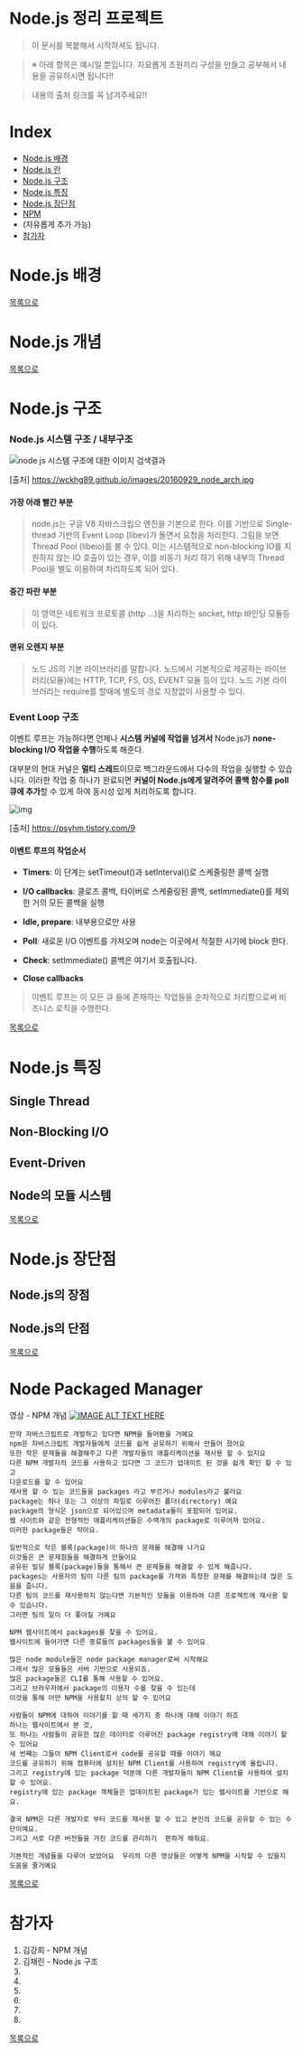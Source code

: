# Node.js 정리 프로젝트

> 이 문서를 복붙해서 시작하셔도 됩니다.

> ※ 아래 항목은 예시일 뿐입니다. 자요롭게 조원끼리 구성을 만들고 공부해서 내용을 공유하시면 됩니다!!

> 내용의 출처 링크를 꼭 남겨주세요!!

# Index
- [Node.js 배경](#nodejs-배경)
- [Node.js 란](#nodejs-개념)
- [Node.js 구조](#nodejs-구조)
- [Node.js 특징](#nodejs-특징)
- [Node.js 장단점](#nodejs-장단점)
- [NPM](#Node-Packaged-Manager)
- (자유롭게 추가 가능)
- [참가자](#참가자)

# Node.js 배경

[목록으로](#INDEX)

# Node.js 개념

[목록으로](#INDEX)

# Node.js 구조

### Node.js 시스템 구조 / 내부구조 

![node js 시스템 구조에 대한 이미지 검색결과](https://wckhg89.github.io/images/20160929_node_arch.jpg)

[출처]  https://wckhg89.github.io/images/20160929_node_arch.jpg



#### 가장 아래 빨간 부분 

> node.js는 구글 V8 자바스크립으 엔진을 기본으로 한다. 이를 기반으로 Single-thread 기반의 Event Loop (libev)가 돌면서 요청을 처리한다. 그림을 보면 Thread Pool (libeio)를 볼 수 있다. 이는 시스템적으로 non-blocking IO를 지원하지 않는 IO 호출이 있는 경우, 이를 비동기 처리 하기 위해 내부의 Thread Pool을 별도 이용하여 차리하도록 되어 있다.



#### 중간 파란 부분 

> 이 영역은 네트워크 프로토콜 (http …)을 처리하는 socket, http 바인딩 모듈등이 있다.



#### 맨위 오렌지 부분 

>  노드 JS의 기본 라이브러리를 말합니다. 노드에서 기본적으로 제공하는 라이브러리(모듈)에는 HTTP, TCP, FS, OS, EVENT 모듈 등이 있다. 노드 기본 라이브러리는 require를 할때에 별도의 경로 지정없이 사용할 수 있다. 



### Event Loop 구조 


이벤트 루프는 가능하다면 언제나 **시스템 커널에 작업을 넘겨서** Node.js가 **none-blocking I/O 작업을 수행**하도록 해준다.



대부분의 현대 커널은 **멀티 스레드**이므로 백그라운드에서 다수의 작업을 실행할 수 있습니다. 이러한 작업 중 하나가 완료되면 **커널이 Node.js에게 알려주어 콜백 함수를 poll 큐에 추가**할 수 있게 하여 동시성 있게 처리하도록 합니다. 



![img](https://t1.daumcdn.net/cfile/tistory/998056375ABE334D19)

[출처] https://psyhm.tistory.com/9



#### 이벤트 루프의 작업순서

- **Timers**: 이 단계는 setTimeout()과 setInterval()로 스케줄링한 콜백 실행

- **I/O callbacks**: 클로즈 콜백, 타이버로 스케줄링된 콜백, setImmediate()를 제외한 거의 모든 콜백을 실행

- **Idle, prepare**: 내부용으로만 사용

- **Poll**: 새로운 I/O 이벤트를 가져오며 node는 이곳에서 적절한 시기에 block 한다. 

- **Check**: setImmediate() 콜백은 여기서 호출됩니다.

- **Close callbacks**

  

>  이벤트 루프는 이 모든 큐 들에 존재하는 작업들을 순차적으로 처리함으로써 비즈니스 로직을 수행한다.

[목록으로](#INDEX)

# Node.js 특징

## Single Thread

## Non-Blocking I/O

## Event-Driven

## Node의 모듈 시스템

[목록으로](#INDEX)

# Node.js 장단점

## Node.js의 장점

## Node.js의 단점

[목록으로](#INDEX)

# Node Packaged Manager

영상 - NPM 개념
[![IMAGE ALT TEXT HERE](https://user-images.githubusercontent.com/35513039/67358130-5e74ea80-f59a-11e9-8a60-c1a95d6c6d3f.png
)](https://www.youtube.com/watch?time_continue=2&v=x03fjb2VlGY)

```
만약 자바스크립트로 개발하고 있다면 NPM을 들어봤을 거예요
npm은 자바스크립트 개발자들에게 코드를 쉽게 공유하기 위해서 만들어 졌어요
또한 작은 문제들을 해결해주고 다른 개발자들의 애플리케이션을 재사용 할 수 있지요
다른 NPM 개발자의 코드를 사용하고 있다면 그 코드가 업데이트 된 것을 쉽게 확인 할 수 있고
다운로드를 할 수 있어요
재사용 할 수 있는 코드들을 packages 라고 부르거나 modules라고 불러요
package는 하나 또는 그 이상의 파일로 이루어진 폴더(directory) 예요
package의 형식은 json으로 되어있으며 metadata들이 포함되어 있어요.
웹 사이트와 같은 전형적인 애플리케이션들은 수백개의 package로 이루어져 있어요.
이러한 package들은 작아요.

일반적으로 작은 블록(package)이 하나의 문제를 해결해 나가요
이것들은 큰 문제점들을 해결하게 만들어요
공유된 빌딩 블록(package)들을 통해서 큰 문제들을 해결할 수 있게 해줍니다.
packages는 사용자의 팀이 다른 팀의 package를 가져와 특정한 문제를 해결하는데 많은 도움을 줍니다.
다른 팀의 코드를 재사용하지 않는다면 기본적인 모듈을 이용하여 다른 프로젝트에 재사용 할 수 있습니다.
그러면 팀의 일이 더 좋아질 거예요 

NPM 웹사이트에서 packages를 찾을 수 있어요. 
웹사이트에 들어가면 다른 종류들의 packages들을 볼 수 있어요

많은 node module들은 node package manager로써 시작해요
그래서 많은 모듈들은 서버 기반으로 사용되죠.
많은 package들은 CLI를 통해 사용할 수 있어요. 
그리고 브라우저에서 package의 이용자 수를 찾을 수 있는데 
이것을 통해 어떤 NPM을 사용할지 상의 할 수 있어요

사람들이 NPM에 대하여 이야기를 할 때 세가지 중 하나에 대해 이야기 하죠
하나는 웹사이트에서 본 것,
또 하나는 사람들이 공유한 많은 데이터로 이루어진 package registry에 대해 이야기 할 수 있어요
세 번째는 그들이 NPM Client로서 code를 공유할 때를 이야기 해요
코드를 공유하기 위해 컴퓨터에 설치된 NPM Client를 사용하여 registry에 올립니다.
그리고 registry에 있는 package 덕분에 다른 개발자들이 NPM Client를 사용하여 설치할 수 있어요.
registry에 있는 package 객체들은 업데이트된 package가 있는 웹사이트를 기반으로 해요. 

결국 NPM은 다른 개발자로 부터 코드를 재사용 할 수 있고 본인의 코드를 공유할 수 있는 수단이예요.
그리고 서로 다른 버전들을 가진 코드를 관리하기  편하게 해줘요.

기본적인 개념들을 다루어 보았어요  우리의 다른 영상들은 어떻게 NPM을 시작할 수 있을지 도움을 줄거예요 
```

[목록으로](#INDEX)

# 참가자
1. 김강희 - NPM 개념
2. 김채린 - Node.js 구조
3. 
4. 
5. 
6. 
7. 
8. 

[목록으로](#INDEX)

